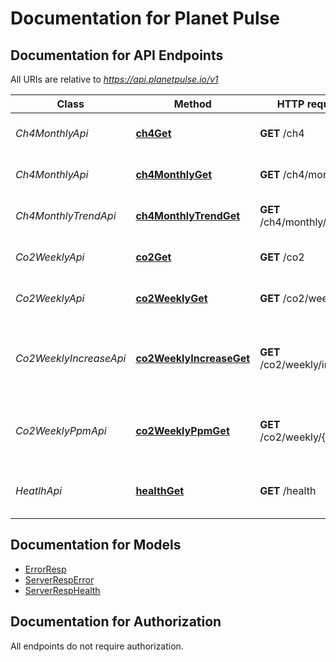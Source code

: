 # Documentation for Planet Pulse

<a name="documentation-for-api-endpoints"></a>
## Documentation for API Endpoints

All URIs are relative to *https://api.planetpulse.io/v1*

Class | Method | HTTP request | Description
------------ | ------------- | ------------- | -------------
*Ch4MonthlyApi* | [**ch4Get**](Apis/Ch4MonthlyApi.md#ch4get) | **GET** /ch4 | Requests monthly CH4 measurements.
*Ch4MonthlyApi* | [**ch4MonthlyGet**](Apis/Ch4MonthlyApi.md#ch4monthlyget) | **GET** /ch4/monthly | Requests monthly CH4 measurements.
*Ch4MonthlyTrendApi* | [**ch4MonthlyTrendGet**](Apis/Ch4MonthlyTrendApi.md#ch4monthlytrendget) | **GET** /ch4/monthly/trend | Requests monthly CH4 measurements.
*Co2WeeklyApi* | [**co2Get**](Apis/Co2WeeklyApi.md#co2get) | **GET** /co2 | Requests weekly CO2 measurements.
*Co2WeeklyApi* | [**co2WeeklyGet**](Apis/Co2WeeklyApi.md#co2weeklyget) | **GET** /co2/weekly | Requests weekly CO2 measurements.
*Co2WeeklyIncreaseApi* | [**co2WeeklyIncreaseGet**](Apis/Co2WeeklyIncreaseApi.md#co2weeklyincreaseget) | **GET** /co2/weekly/increase | Requests weekly CO2 measurements by increase in ppm since 1800.
*Co2WeeklyPpmApi* | [**co2WeeklyPpmGet**](Apis/Co2WeeklyPpmApi.md#co2weeklyppmget) | **GET** /co2/weekly/{ppm} | Requests a single weekly CO2 measurement by PPM.
*HeatlhApi* | [**healthGet**](Apis/HeatlhApi.md#healthget) | **GET** /health | An endpoint to perform a server health check.


<a name="documentation-for-models"></a>
## Documentation for Models

 - [ErrorResp](./Models/ErrorResp.md)
 - [ServerRespError](./Models/ServerRespError.md)
 - [ServerRespHealth](./Models/ServerRespHealth.md)


<a name="documentation-for-authorization"></a>
## Documentation for Authorization

All endpoints do not require authorization.
